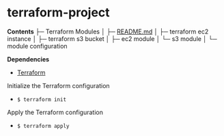 # terraform-project

**Contents**
├─ Terraform Modules
│  ├─ [README.md](https://github.com/wseyi/terraform-project/blob/main/README.md)
│  ├─ terraform ec2 instance
│  ├─ terraform s3 bucket
│  ├─ ec2 module
│  └─ s3 module
│  └─ module configuration

**Dependencies**
* [Terraform](https://developer.hashicorp.com/terraform/install?product_intent=terraform)

Initialize the Terraform configuration
* `$ terraform init`

Apply the Terraform configuration
* `$ terraform apply`


